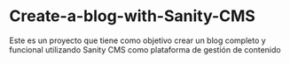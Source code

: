 # Create-a-blog-with-Sanity-CMS
Este es un proyecto que tiene como objetivo crear un blog completo y funcional utilizando Sanity CMS como plataforma de gestión de contenido
